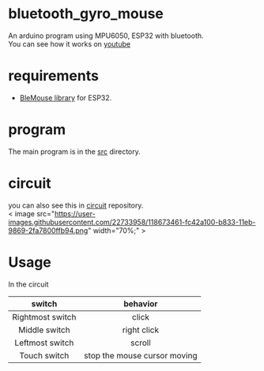 # bluetooth_gyro_mouse
An arduino program using MPU6050, ESP32 with bluetooth.    
You can see how it works on [youtube](https://youtu.be/DzT40SCh3nI)

# requirements
- [BleMouse library](https://github.com/T-vK/ESP32-BLE-Mouse) for ESP32. 

# program
The main program is in the [src](src) directory.  
# circuit
you can also see this in [circuit](circuit) repository.  
< image src="https://user-images.githubusercontent.com/22733958/118673461-fc42a100-b833-11eb-9869-2fa7800ffb94.png" width="70%;" >

# Usage
In the circuit

|switch|behavior|
|:-:|:-:|
|Rightmost switch|click|
|Middle switch|right click|
|Leftmost switch|scroll|
|Touch switch|stop the mouse cursor moving|


